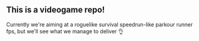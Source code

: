 ## This is a videogame repo!

Currently we're aiming at a roguelike survival speedrun-like parkour runner fps, but we'll see what we manage to deliver 👌
